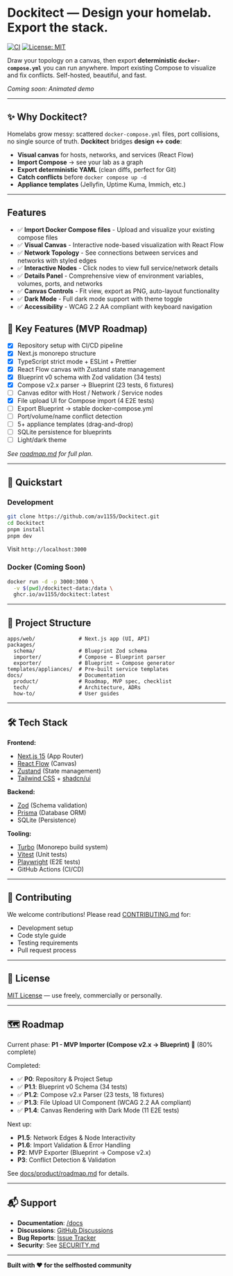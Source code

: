 # Dockitect — Design your homelab. Export the stack.

[![CI](https://github.com/av1155/Dockitect/actions/workflows/ci.yml/badge.svg)](https://github.com/av1155/Dockitect/actions/workflows/ci.yml)
[![License: MIT](https://img.shields.io/badge/License-MIT-yellow.svg)](https://opensource.org/licenses/MIT)

Draw your topology on a canvas, then export **deterministic `docker-compose.yml`** you can run anywhere. Import existing Compose to visualize and fix conflicts. Self-hosted, beautiful, and fast.

_Coming soon: Animated demo_

---

## ✨ Why Dockitect?

Homelabs grow messy: scattered `docker-compose.yml` files, port collisions, no single source of truth. **Dockitect** bridges **design ↔ code**:

- **Visual canvas** for hosts, networks, and services (React Flow)
- **Import Compose** → see your lab as a graph
- **Export deterministic YAML** (clean diffs, perfect for Git)
- **Catch conflicts** before `docker compose up -d`
- **Appliance templates** (Jellyfin, Uptime Kuma, Immich, etc.)

---

## Features

- ✅ **Import Docker Compose files** - Upload and visualize your existing compose files
- ✅ **Visual Canvas** - Interactive node-based visualization with React Flow
- ✅ **Network Topology** - See connections between services and networks with styled edges
- ✅ **Interactive Nodes** - Click nodes to view full service/network details
- ✅ **Details Panel** - Comprehensive view of environment variables, volumes, ports, and networks
- ✅ **Canvas Controls** - Fit view, export as PNG, auto-layout functionality
- ✅ **Dark Mode** - Full dark mode support with theme toggle
- ✅ **Accessibility** - WCAG 2.2 AA compliant with keyboard navigation

## 🎯 Key Features (MVP Roadmap)

- [x] Repository setup with CI/CD pipeline
- [x] Next.js monorepo structure
- [x] TypeScript strict mode + ESLint + Prettier
- [x] React Flow canvas with Zustand state management
- [x] Blueprint v0 schema with Zod validation (34 tests)
- [x] Compose v2.x parser → Blueprint (23 tests, 6 fixtures)
- [ ] Canvas editor with Host / Network / Service nodes
- [x] File upload UI for Compose import (4 E2E tests)
- [ ] Export Blueprint → stable docker-compose.yml
- [ ] Port/volume/name conflict detection
- [ ] 5+ appliance templates (drag-and-drop)
- [ ] SQLite persistence for blueprints
- [ ] Light/dark theme

_See [roadmap.md](docs/product/roadmap.md) for full plan._

---

## 🚀 Quickstart

### Development

```bash
git clone https://github.com/av1155/Dockitect.git
cd Dockitect
pnpm install
pnpm dev
```

Visit `http://localhost:3000`

### Docker (Coming Soon)

```bash
docker run -d -p 3000:3000 \
  -v $(pwd)/dockitect-data:/data \
  ghcr.io/av1155/dockitect:latest
```

---

## 📁 Project Structure

```
apps/web/              # Next.js app (UI, API)
packages/
  schema/              # Blueprint Zod schema
  importer/            # Compose → Blueprint parser
  exporter/            # Blueprint → Compose generator
templates/appliances/  # Pre-built service templates
docs/                  # Documentation
  product/             # Roadmap, MVP spec, checklist
  tech/                # Architecture, ADRs
  how-to/              # User guides
```

---

## 🛠️ Tech Stack

**Frontend:**

- [Next.js 15](https://nextjs.org/) (App Router)
- [React Flow](https://reactflow.dev/) (Canvas)
- [Zustand](https://zustand.docs.pmnd.rs/) (State management)
- [Tailwind CSS](https://tailwindcss.com/) + [shadcn/ui](https://ui.shadcn.com/)

**Backend:**

- [Zod](https://zod.dev/) (Schema validation)
- [Prisma](https://www.prisma.io/) (Database ORM)
- SQLite (Persistence)

**Tooling:**

- [Turbo](https://turbo.build/) (Monorepo build system)
- [Vitest](https://vitest.dev/) (Unit tests)
- [Playwright](https://playwright.dev/) (E2E tests)
- GitHub Actions (CI/CD)

---

## 🤝 Contributing

We welcome contributions! Please read [CONTRIBUTING.md](CONTRIBUTING.md) for:

- Development setup
- Code style guide
- Testing requirements
- Pull request process

---

## 📄 License

[MIT License](LICENSE) — use freely, commercially or personally.

---

## 🗺️ Roadmap

Current phase: **P1 - MVP Importer (Compose v2.x → Blueprint)** 🚧 (80% complete)

Completed:

- ✅ **P0**: Repository & Project Setup
- ✅ **P1.1**: Blueprint v0 Schema (34 tests)
- ✅ **P1.2**: Compose v2.x Parser (23 tests, 18 fixtures)
- ✅ **P1.3**: File Upload UI Component (WCAG 2.2 AA compliant)
- ✅ **P1.4**: Canvas Rendering with Dark Mode (11 E2E tests)

Next up:

- **P1.5**: Network Edges & Node Interactivity
- **P1.6**: Import Validation & Error Handling
- **P2**: MVP Exporter (Blueprint → Compose v2.x)
- **P3**: Conflict Detection & Validation

See [docs/product/roadmap.md](docs/product/roadmap.md) for details.

---

## 📬 Support

- **Documentation**: [/docs](docs/)
- **Discussions**: [GitHub Discussions](https://github.com/av1155/Dockitect/discussions)
- **Bug Reports**: [Issue Tracker](https://github.com/av1155/Dockitect/issues/new/choose)
- **Security**: See [SECURITY.md](SECURITY.md)

---

**Built with ❤️ for the selfhosted community**
